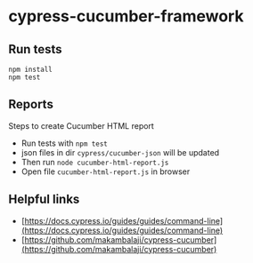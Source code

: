 # cypress-cucumber-framework

## Run tests

```
npm install
npm test
```  

## Reports
Steps to create Cucumber HTML report
- Run tests with `npm test`
- json files in dir `cypress/cucumber-json` will be updated
- Then run `node cucumber-html-report.js`
- Open file `cucumber-html-report.js` in browser

## Helpful links
- [https://docs.cypress.io/guides/guides/command-line](https://docs.cypress.io/guides/guides/command-line)
- [https://github.com/makambalaji/cypress-cucumber](https://github.com/makambalaji/cypress-cucumber)